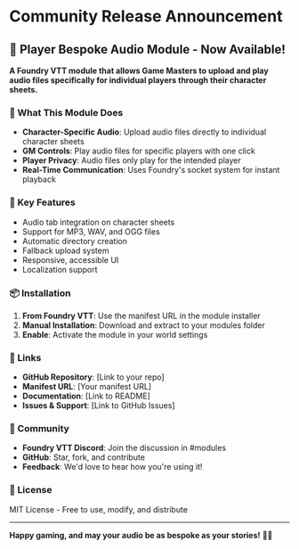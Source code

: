 # Community Release Announcement

## 🎉 Player Bespoke Audio Module - Now Available!

**A Foundry VTT module that allows Game Masters to upload and play audio files specifically for individual players through their character sheets.**

### 🎯 What This Module Does
- **Character-Specific Audio**: Upload audio files directly to individual character sheets
- **GM Controls**: Play audio files for specific players with one click
- **Player Privacy**: Audio files only play for the intended player
- **Real-Time Communication**: Uses Foundry's socket system for instant playback

### 🚀 Key Features
- Audio tab integration on character sheets
- Support for MP3, WAV, and OGG files
- Automatic directory creation
- Fallback upload system
- Responsive, accessible UI
- Localization support

### 📦 Installation
1. **From Foundry VTT**: Use the manifest URL in the module installer
2. **Manual Installation**: Download and extract to your modules folder
3. **Enable**: Activate the module in your world settings

### 🔗 Links
- **GitHub Repository**: [Link to your repo]
- **Manifest URL**: [Your manifest URL]
- **Documentation**: [Link to README]
- **Issues & Support**: [Link to GitHub Issues]

### 🤝 Community
- **Foundry VTT Discord**: Join the discussion in #modules
- **GitHub**: Star, fork, and contribute
- **Feedback**: We'd love to hear how you're using it!

### 📄 License
MIT License - Free to use, modify, and distribute

---

**Happy gaming, and may your audio be as bespoke as your stories!** 🎵✨
